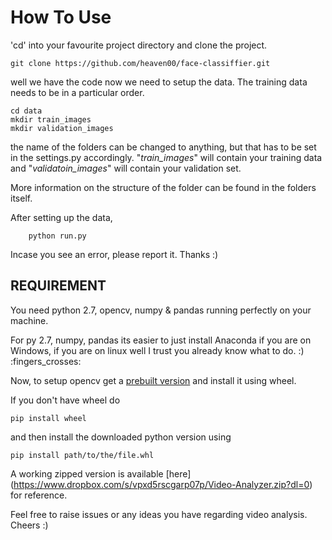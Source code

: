How To Use
==========

'cd' into your favourite project directory and clone the project.

    git clone https://github.com/heaven00/face-classiffier.git


well we have the code now we need to setup the data. The training data needs to be in a particular order.

    cd data
    mkdir train_images
    mkdir validation_images

the name of the folders can be changed to anything, but that has to be set in the settings.py accordingly. "*train_images*" will contain your training data and "*validatoin_images*" will contain your validation set.

More information on the structure of the folder can be found in the folders itself.


After setting up the data, 
        
        python run.py

Incase you see an error, please report it. Thanks :)

REQUIREMENT
-----------


You need python 2.7, opencv, numpy & pandas running perfectly on your machine.

For py 2.7, numpy, pandas its easier to just install Anaconda if you are on Windows, if you are on linux well I trust you already know what to do. :) :fingers_crosses:

Now, to setup opencv get a [prebuilt version](http://www.lfd.uci.edu/~gohlke/pythonlibs/#opencv) and install it using wheel.

If you don't have wheel do

    pip install wheel


 and then install the downloaded python version using

    pip install path/to/the/file.whl


A working zipped version is available [here] (https://www.dropbox.com/s/vpxd5rscgarp07p/Video-Analyzer.zip?dl=0) for reference.

Feel free to raise issues or any ideas you have regarding video analysis. Cheers :)
